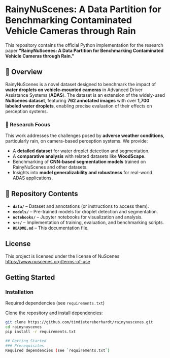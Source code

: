 # RainyNuScenes: A Data Partition for Benchmarking Contaminated Vehicle Cameras through Rain

This repository contains the official Python implementation for the research paper **"RainyNuScenes: A Data Partition for Benchmarking Contaminated Vehicle Cameras through Rain."** 

## 📌 Overview
RainyNuScenes is a novel dataset designed to benchmark the impact of **water droplets on vehicle-mounted cameras** in Advanced Driver Assistance Systems (**ADAS**). The dataset is an extension of the widely-used **NuScenes dataset**, featuring **762 annotated images** with over **1,700 labeled water droplets**, enabling precise evaluation of their effects on perception systems.

### 🔬 Research Focus
This work addresses the challenges posed by **adverse weather conditions**, particularly rain, on camera-based perception systems. We provide:
- A **detailed dataset** for water droplet detection and segmentation.
- A **comparative analysis** with related datasets like **WoodScape**.
- Benchmarking of **CNN-based segmentation models** trained on RainyNuScenes and other datasets.
- Insights into **model generalizability and robustness** for real-world ADAS applications.

## 📂 Repository Contents
- **`data/`** – Dataset and annotations (or instructions to access them).
- **`models/`** – Pre-trained models for droplet detection and segmentation.
- **`notebooks/`** – Jupyter notebooks for visualization and analysis.
- **`src/`** – Implementation of training, evaluation, and benchmarking scripts.
- **`README.md`** – This documentation file.

## License
This project is licensed under the license of NuScenes https://www.nuscenes.org/terms-of-use


## Getting Started
### Installation
Required dependencies (see `requirements.txt`)

Clone the repository and install dependencies:
```bash
git clone https://github.com/timdietereberhardt/rainynuscenes.git
cd rainynuscenes
pip install -r requirements.txt

## Getting Started
### Prerequisites
Required dependencies (see `requirements.txt`)
